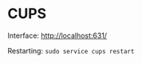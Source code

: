 # CUPS

Interface: [http://localhost:631/](http://localhost:631/)

Restarting: `sudo service cups restart`
